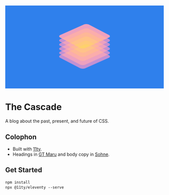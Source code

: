 ![The Cascade logo](/public/favicon/cascade.jpg)

# The Cascade

A blog about the past, present, and future of CSS.

## Colophon

- Built with [11ty](https://www.11ty.dev/).
- Headings in [GT Maru](https://gt-maru.com/) and body copy in [Sohne](https://klim.co.nz/retail-fonts/soehne/).

## Get Started

```
npm install
npx @11ty/eleventy --serve
```
